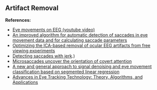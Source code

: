 ## Artifact Removal

**References:**

- [Eye movements on EEG (youtube video)](https://www.youtube.com/watch?v=-71ppPF02qw)
- [An improved algorithm for automatic detection of saccades in eye movement data and for calculating saccade parameters](https://link.springer.com/article/10.3758%2FBRM.42.3.701)
- [Optimizing the ICA-based removal of ocular EEG artifacts from free viewing experiments](https://reader.elsevier.com/reader/sd/pii/S1053811919307086?token=AD12D8C5F5118E4808397933D94A17C2D52070BD4C7FF16DFB37694C354736F3876A62D65CDA5131DD0578879B06C857)
- [Detecting saccades with jerk](https://www.sciencedirect.com/science/article/pii/S0042698997004100#:~:text=In%20studies%20of%20smooth%20eye,position%20with%20respect%20to%20time).)
- [Microsaccades uncover the orientation of covert attention](https://www.sciencedirect.com/science/article/pii/S0042698903000841)
- [A new and general approach to signal denoising and eye movement classification based on segmented linear regression](https://www.ncbi.nlm.nih.gov/pmc/articles/PMC5735175/)
- [Advances in Eye Tracking Technology: Theory, Algorithms, and Applications](https://www.ncbi.nlm.nih.gov/pmc/articles/PMC5059517/)
